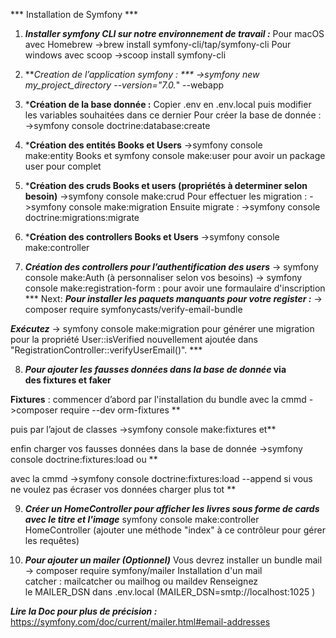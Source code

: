*** Installation de Symfony ***

1. ***Installer symfony CLI sur notre environnement de travail :***
Pour macOS  avec Homebrew ->brew install symfony-cli/tap/symfony-cli
Pour windows avec scoop ->scoop install symfony-cli

2. ***Creation de l’application symfony : ***
->symfony new my_project_directory --version="7.0.*" --webapp

3. ***Création de la base donnée :**
Copier .env en .env.local puis modifier les variables souhaitées dans ce dernier
Pour créer la base de donnée :
->symfony console doctrine:database:create

4. ***Création des entités Books et Users**
->symfony console make:entity Books et symfony console make:user pour avoir un package user pour complet

5. ***Création des cruds Books et users (propriétés à determiner selon besoin)**
 ->symfony console make:crud
Pour effectuer les migration :
->symfony console make:migration
Ensuite migrate :
->symfony console doctrine:migrations:migrate

6. ***Création des controllers Books et Users**
->symfony console make:controller

7. ***Création des controllers pour l’authentification des users***
-> symfony console make:Auth (à personnaliser selon vos besoins)
-> symfony console make:registration-form : pour avoir une formaulaire d'inscription ***
Next:
***Pour installer les paquets manquants pour votre register :*** 
-> composer require symfonycasts/verify-email-bundle

***Exécutez***
-> symfony console make:migration pour générer une migration pour la propriété User::isVerified nouvellement ajoutée dans "RegistrationController::verifyUserEmail()". ***

8. ***Pour ajouter les fausses données dans la base de donnée* via des fixtures et faker**

**Fixtures** : commencer d’abord par l'installation du bundle avec la cmmd
->composer require --dev orm-fixtures **

puis par l’ajout de classes ->symfony console make:fixtures et**

enfin charger vos fausses données dans la base de donnée ->symfony console doctrine:fixtures:load ou **

avec la cmmd ->symfony console doctrine:fixtures:load --append
si vous ne voulez pas écraser vos données charger plus tot **

9. ***Créer un HomeController pour afficher les livres sous forme de cards avec le titre et l'image***
symfony console make:controller HomeController (ajouter une méthode "index" à ce contrôleur pour gérer les requêtes)

10. ***Pour ajouter un mailer (Optionnel)***
Vous devrez installer un bundle mail -> composer require symfony/mailer
Installation d'un mail catcher : mailcatcher ou mailhog ou maildev
Renseignez le MAILER_DSN dans .env.local (MAILER_DSN=smtp://localhost:1025
)

***Lire la Doc pour plus de précision :***
 <https://symfony.com/doc/current/mailer.html#email-addresses>
